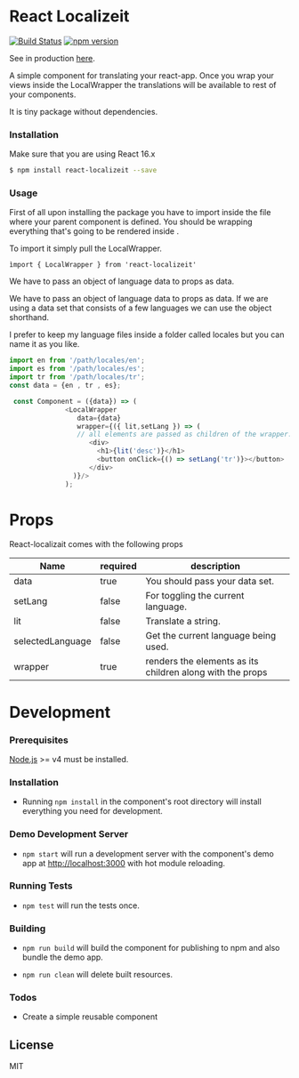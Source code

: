 # React Localizeit

[![Build Status](https://travis-ci.com/haraldur12/react-localizeit.svg?token=qupkSxFbah5FxtwQwLc7&branch=master)](https://travis-ci.com/haraldur12/react-localizeit)
[![npm version](https://badge.fury.io/js/react-localizeit.svg)](https://badge.fury.io/js/react-localizeit)

See in production [here](http://react-localizeit.surge.sh/).

A simple component for translating your react-app. Once you wrap your views inside the LocalWrapper the translations will be available to rest of your components.

It is tiny package without dependencies. 


### Installation

Make sure that you are using React 16.x


```sh
$ npm install react-localizeit --save
```
### Usage
First of all upon installing the package you have to import inside the file where your parent component is defined. You should be wrapping everything that's going to be rendered inside <LocalWrapper />.

To import it simply pull the LocalWrapper.

`ìmport { LocalWrapper } from 'react-localizeit'`

We have to pass an object of language data to props as data.

We have to pass an object of language data to props as data. If we are using a data set that consists of a few languages we can use the object shorthand.

I prefer to keep my language files inside a folder called locales but you can name it as you like.



```javascript
import en from '/path/locales/en';
import es from '/path/locales/es';
import tr from '/path/locales/tr';
const data = {en , tr , es};
```

```javascript
 const Component = ({data}) => (
              <LocalWrapper
                 data={data}
                 wrapper={({ lit,setLang }) => (
                 // all elements are passed as children of the wrapper.
                    <div>
                      <h1>{lit('desc')}</h1>
                      <button onClick={() => setLang('tr')}></button>
                    </div>
                )}/>
              );
```

# Props

React-localizait comes with the following props

| Name | required | description |
| ------ | ------ | ------ |
| data | true | You should pass your data set.
| setLang | false | For toggling the current language.
| lit | false | Translate a string.
| selectedLanguage | false | Get the current language being used.
| wrapper | true | renders the elements as its children along with the props


# Development
### Prerequisites

[Node.js](http://nodejs.org/) >= v4 must be installed.

### Installation

- Running `npm install` in the component's root directory will install everything you need for development.

### Demo Development Server

- `npm start` will run a development server with the component's demo app at [http://localhost:3000](http://localhost:3000) with hot module reloading.

### Running Tests

- `npm test` will run the tests once.


### Building

- `npm run build` will build the component for publishing to npm and also bundle the demo app.

- `npm run clean` will delete built resources.


### Todos
- Create a simple reusable component

License
----

MIT


[build-badge]: https://img.shields.io/travis/user/repo/master.png?style=flat-square
[build]: https://travis-ci.org/haraldur12/react-localizeit

[npm-badge]: https://img.shields.io/npm/v/npm-package.png?style=flat-square
[npm]: https://www.npmjs.org/package/react-localizeit



